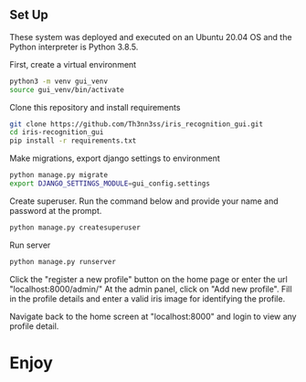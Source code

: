 ## Set Up

These system was deployed and executed on an Ubuntu 20.04 OS and the Python interpreter is Python 3.8.5.

First, create a virtual environment

```bash
python3 -m venv gui_venv 
source gui_venv/bin/activate
```

Clone this repository and install requirements

```bash
git clone https://github.com/Th3nn3ss/iris_recognition_gui.git
cd iris-recognition_gui
pip install -r requirements.txt
```

Make migrations, export django settings to environment

```bash
python manage.py migrate
export DJANGO_SETTINGS_MODULE=gui_config.settings
```

Create superuser. Run the command below and provide your name and password at the prompt.

```bash
python manage.py createsuperuser
```

Run server
```bash
python manage.py runserver
```

Click the "register a new profile" button on the home page or enter the url "localhost:8000/admin/"
At the admin panel, click on "Add new profile".
Fill in the profile details and enter a valid iris image for identifying the profile.


Navigate back to the home screen at "localhost:8000" and login to view any profile detail.

# Enjoy
